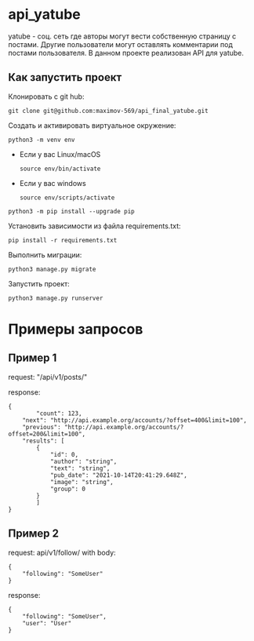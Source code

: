 # api_yatube

yatube - соц. сеть где авторы могут вести собственную страницу с постами. Другие пользователи могут оставлять комментарии под постами пользователя.
В данном проекте реализован API для yatube.

## Как запустить проект

Клонировать с git hub:
```
git clone git@github.com:maximov-569/api_final_yatube.git
```

Cоздать и активировать виртуальное окружение:

```
python3 -m venv env
```

* Если у вас Linux/macOS

    ```
    source env/bin/activate
    ```

* Если у вас windows

    ```
    source env/scripts/activate
    ```

```
python3 -m pip install --upgrade pip
```

Установить зависимости из файла requirements.txt:

```
pip install -r requirements.txt
```

Выполнить миграции:

```
python3 manage.py migrate
```

Запустить проект:

```
python3 manage.py runserver
```
# Примеры запросов
## Пример 1
request: "/api/v1/posts/"

response:
```
{
        "count": 123,
	"next": "http://api.example.org/accounts/?offset=400&limit=100",
	"previous": "http://api.example.org/accounts/?offset=200&limit=100",
	"results": [
		{
			"id": 0,
			"author": "string",
			"text": "string",
			"pub_date": "2021-10-14T20:41:29.648Z",
			"image": "string",
			"group": 0
		}
		]
}
```
## Пример 2
request: api/v1/follow/
with body:
```
{
	"following": "SomeUser"
}
```

response:
```
{
	"following": "SomeUser",
	"user": "User"
}
```
